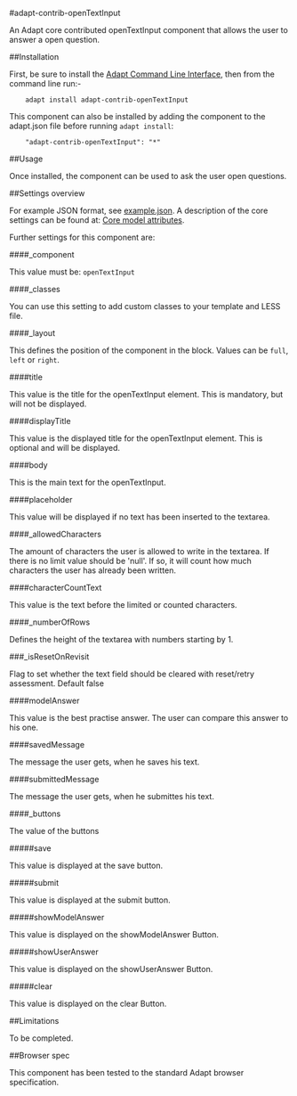 #adapt-contrib-openTextInput

An Adapt core contributed openTextInput component that allows the user to answer a open question.

##Installation

First, be sure to install the [Adapt Command Line Interface](https://github.com/adaptlearning/adapt-cli), then from the command line run:-

        adapt install adapt-contrib-openTextInput

This component can also be installed by adding the component to the adapt.json file before running `adapt install`:

        "adapt-contrib-openTextInput": "*"

##Usage

Once installed, the component can be used to ask the user open questions.

##Settings overview

For example JSON format, see [example.json](https://github.com/adaptlearning/adapt-contrib-narrative/blob/master/example.json). A description of the core settings can be found at: [Core model attributes](https://github.com/adaptlearning/adapt_framework/wiki/Core-model-attributes).

Further settings for this component are:

####_component

This value must be: `openTextInput`

####_classes

You can use this setting to add custom classes to your template and LESS file.

####_layout

This defines the position of the component in the block. Values can be `full`, `left` or `right`. 

####title

This value is the title for the openTextInput element. This is mandatory, but will not be displayed.

####displayTitle

This value is the displayed title for the openTextInput element. This is optional and will be displayed.

####body

This is the main text for the openTextInput.

####placeholder

This value will be displayed if no text has been inserted to the textarea.

####_allowedCharacters

The amount of characters the user is allowed to write in the textarea. If there is no limit value should be 'null'. If so, it will count how much characters the user has already been written.

####characterCountText

This value is the text before the limited or counted characters.

####_numberOfRows

Defines the height of the textarea with numbers starting by 1.

###_isResetOnRevisit

Flag to set whether the text field should be cleared with reset/retry assessment. Default false

####modelAnswer

This value is the best practise answer. The user can compare this answer to his one.

####savedMessage

The message the user gets, when he saves his text.

####submittedMessage

The message the user gets, when he submittes his text.

####_buttons

The value of the buttons

#####save

This value is displayed at the save button.

#####submit

This value is displayed at the submit button.

#####showModelAnswer

This value is displayed on the showModelAnswer Button.

#####showUserAnswer

This value is displayed on the showUserAnswer Button.

#####clear

This value is displayed on the clear Button.

##Limitations
 
To be completed.

##Browser spec

This component has been tested to the standard Adapt browser specification.
